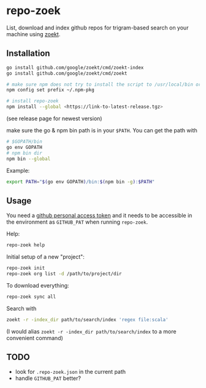 # repo-zoek

List, download and index github repos for trigram-based search on your machine using
[zoekt](https://github.com/sourcegraph/zoekt).

## Installation

```sh
go install github.com/google/zoekt/cmd/zoekt-index
go install github.com/google/zoekt/cmd/zoekt

# make sure npm does not try to install the script to /usr/local/bin or similar
npm config set prefix ~/.npm-pkg

# install repo-zoek
npm install --global <https://link-to-latest-release.tgz>
```
(see release page for newest version)

make sure the go & npm bin path is in your `$PATH`. You can get the path with

```sh
# $GOPATH/bin
go env GOPATH
# npm bin dir
npm bin --global
```

Example:

```bash
export PATH="$(go env GOPATH)/bin:$(npm bin -g):$PATH"
```

## Usage

You need a
[github personal access token](https://docs.github.com/en/authentication/keeping-your-account-and-data-secure/creating-a-personal-access-token)
and it needs to be accessible in the environment as `GITHUB_PAT` when running
`repo-zoek`.

Help:

```sh
repo-zoek help
```

Initial setup of a new "project":

```sh
repo-zoek init
repo-zoek org list -d /path/to/project/dir
```

To download everything:

```sh
repo-zoek sync all
```

Search with

```sh
zoekt -r -index_dir path/to/search/index 'regex file:scala'
```

(I would alias `zoekt -r -index_dir path/to/search/index` to a more convenient command)


## TODO

* look for `.repo-zoek.json` in the current path
* handle `GITHUB_PAT` better?
